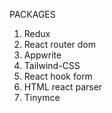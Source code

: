 PACKAGES
1. Redux
2. React router dom
3. Appwrite
4. Tailwind-CSS
5. React hook form
6. HTML react parser
7. Tinymce